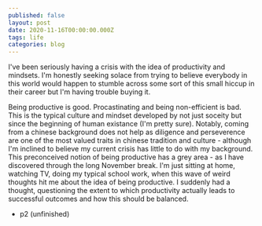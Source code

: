 ```yaml
---
published: false
layout: post
date: 2020-11-16T00:00:00.000Z
tags: life
categories: blog
---
```


I've been seriously having a crisis with the idea of productivity and mindsets. I'm honestly seeking solace from trying to believe everybody in this world would happen to stumble across some sort of this small hiccup in their career but I'm having trouble buying it.

Being productive is good. Procastinating and being non-efficient is bad. This is the typical culture and mindset developed by not just soceity but since the beginning of human existance (I'm pretty sure). Notably, coming from a chinese background does not help as diligence and perseverence are one of the most valued traits in chinese tradition and culture - although I'm inclined to believe my current crisis has little to do with my background. This preconceived notion of being productive has a grey area - as I have discovered through the long November break. I'm just sitting at home, watching TV, doing my typical school work, when this wave of weird thoughts hit me about the idea of being productive. I suddenly had a thought, questioning the extent to which productivity actually leads to successful outcomes and how this should be balanced. 

- p2 (unfinished)

